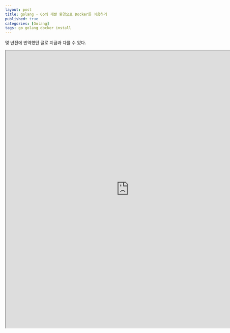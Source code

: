 ```yaml
---
layout: post
title: golang - Go의 개발 환경으로 Docker를 이용하기
published: true
categories: [Golang]
tags: go golang docker install
---
```

몇 년전에 번역했던 글로 지금과 다를 수 있다.  
  
<iframe width="800" height="900" src="https://docs.google.com/document/d/e/2PACX-1vSKru_8iTwsyFSvokJfBEOgdsFjFlm5tH7x7QQMWonuaHWzBCSwIkAb2X9ysMcgxy7K6IrgrSbQuDL0/pub?embedded=true"></iframe>    
  
  